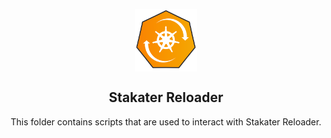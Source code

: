 <p align="center">
 <img width="100px" src="../.images/reloader-round.png" align="center" alt="Stakater Reloader" />
 <h2 align="center">Stakater Reloader</h2>
 <p align="center">This folder contains scripts that are used to interact with Stakater Reloader.</p>
</p>
